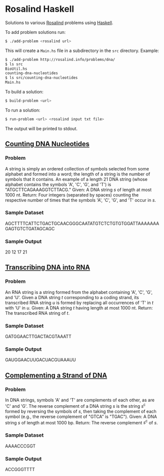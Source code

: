# Rosalind Haskell

Solutions to various [Rosalind](http://rosalind.info/) problems
using [Haskell](https://www.haskell.org/).

To add problem solutions run:

```bash
$ ./add-problem <rosalind url>
```

This will create a `Main.hs` file in a subdirectory in the `src` directory.
Example:

```bash
$ ./add-problem http://rosalind.info/problems/dna/
$ ls src
BioUtil.hs
counting-dna-nucleotides
$ ls src/counting-dna-nucleotides
Main.hs
```

To build a solution:
```bash
$ build-problem <url>
```

To run a solution:
```bash
$ run-problem <url> <rosalind input txt file>
```

The output will be printed to stdout.

## [Counting DNA Nucleotides](http://rosalind.info/problems/dna/)



### Problem
A string is simply an ordered collection of symbols selected from
some alphabet and formed into a word; the length of a string is
the number of symbols that it contains.
An example of a length 21 DNA string (whose alphabet contains the symbols 'A', 'C', 'G', and 'T') is "ATGCTTCAGAAAGGTCTTACG."
Given: A DNA string $s$ of length at most 1000 nt.
Return: Four integers (separated by spaces) counting the respective number of times that the
symbols 'A', 'C', 'G', and 'T' occur in $s$.

### Sample Dataset
AGCTTTTCATTCTGACTGCAACGGGCAATATGTCTCTGTGTGGATTAAAAAAAGAGTGTCTGATAGCAGC


### Sample Output
20 12 17 21


## [Transcribing DNA into RNA](http://rosalind.info/problems/rna/)



### Problem
An RNA string is a string formed from the alphabet containing 'A', 'C', 'G', and 'U'.
Given a DNA string $t$ corresponding to a coding strand, its transcribed RNA string $u$
is formed by replacing all occurrences of 'T' in $t$ with 'U' in $u$.
Given: A DNA string $t$ having length at most 1000 nt.
Return: The transcribed RNA string of $t$.

### Sample Dataset
GATGGAACTTGACTACGTAAATT


### Sample Output
GAUGGAACUUGACUACGUAAAUU




## [Complementing a Strand of DNA](http://rosalind.info/problems/revc/)



### Problem
In DNA strings, symbols 'A' and 'T' are complements of each other, as are 'C' and 'G'.
The reverse complement of a DNA string $s$ is the string $s^{\textrm{c}}$
formed by reversing the symbols of $s$, then taking the complement of each symbol
(e.g., the reverse complement of "GTCA" is "TGAC").
Given: A DNA string $s$ of length at most 1000 bp.
Return: The reverse complement $s^{\textrm{c}}$ of $s$.

### Sample Dataset
AAAACCCGGT


### Sample Output
ACCGGGTTTT



